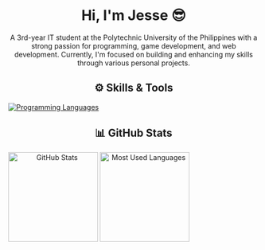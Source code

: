 <h1 align="center">Hi, I'm Jesse 😎</h1>

<p align="center">A 3rd-year IT student at the Polytechnic University of the Philippines with a strong passion for programming, game development, and web development. Currently, I'm focused on building and enhancing my skills through various personal projects.</p>

<h2 align="center">⚙️ Skills & Tools</h2>

<p align="center" style="display: flex; flex-wrap: wrap;">
  <a href="https://github.com/Sejjy">
    <img src="https://skillicons.dev/icons?i=c,cpp,css,html,java,py,arch,git,vscode&theme=dark&perline=9" alt="Programming Languages"></a>
</p>

<h2 align="center">📊 GitHub Stats</h2>

<div align="center" style="display: flex; flex-wrap: wrap;">
  <a href="https://github.com/Sejjy">
    <img height="180em" src="https://github-readme-stats.vercel.app/api?username=Sejjy&custom_title=Jesse%27s%20GitHub%20Stats&hide_title=true&show_icons=true&theme=dark&bg_color=00000000&ring_color=6FE78B&border_radius=15&card_width=200px&include_all_commits=true" alt="GitHub Stats"></a>
    &nbsp;
  <a href="https://github.com/Sejjy">
    <img height="180em" src="https://github-readme-stats.vercel.app/api/top-langs/?username=Sejjy&layout=compact&langs_count=10&theme=dark&bg_color=00000000&border_radius=15&size_weight=0.5&count_weight=0.5" alt="Most Used Languages"></a>
</div>
